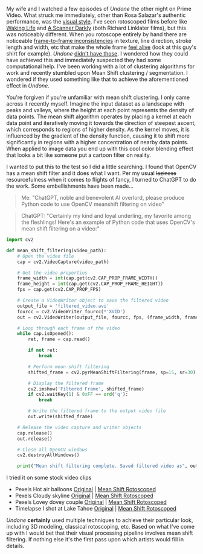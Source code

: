 My wife and I watched a few episodes of *Undone* the other night on Prime Video. What struck me immediately, other than Rosa Salazar's authentic performance, was the [visual style](https://external-content.duckduckgo.com/iu/?u=https%3A%2F%2Ftvseriesfinale.com%2Fwp-content%2Fuploads%2F2019%2F11%2Fundone.jpg&f=1&nofb=1&ipt=c9411f208ec31e40c62835bffc52498768b1fef52a265f580896b565bc3ff151&ipo=images). I've seen rotoscoped films before like [Waking Life](https://en.wikipedia.org/wiki/Waking_Life) and [A Scanner Darkly](https://en.wikipedia.org/wiki/A_Scanner_Darkly_(film)) (both Richard Linklater films), but this was noticeably different. When you rotoscope entirely by hand there are noticeable [frame-to-frame inconsistencies](https://youtu.be/xX10vQEa56E) in texture, line direction, stroke length and width, etc that make the whole frame [feel alive](https://youtu.be/hkjDUERgCQw?t=26) (look at this guy's shirt for example). *Undone* [didn't have those](https://youtu.be/6uWCNHQgfnc?t=10). I wondered how they could have achieved this and immediately suspected they had some computational help. I've been working with a lot of clustering algorithms for work and recently stumbled upon Mean Shift clustering / segmentation. I wondered if they used something like that to achieve the aforementioned effect in *Undone*. 

You're forgiven if you're unfamiliar with mean shift clustering. I only came across it recently myself. Imagine the input dataset as a landscape with peaks and valleys, where the height at each point represents the density of data points. The mean shift algorithm operates by placing a kernel at each data point and iteratively moving it towards the direction of steepest ascent, which corresponds to regions of higher density. As the kernel moves, it is influenced by the gradient of the density function, causing it to shift more significantly in regions with a higher concentration of nearby data points. When applied to image data you end up with this cool color blending effect that looks a bit like someone put a cartoon filter on reality.

I wanted to put this to the test so I did a little searching. I found that OpenCV has a mean shift filter and it does what I want. Per my usual ~~laziness~~ resourcefulness when it comes to flights of fancy, I turned to ChatGPT to do the work. Some embellishments have been made...

> Me: "ChatGPT, noble and benevolent AI overlord, please produce Python code to use OpenCV meanshift filtering on video"

> ChatGPT: "Certainly my kind and loyal underling, my favorite among the fleshlings! Here's an example of Python code that uses OpenCV's mean shift filtering on a video:"

``` Python
import cv2

def mean_shift_filtering(video_path):
    # Open the video file
    cap = cv2.VideoCapture(video_path)

    # Get the video properties
    frame_width = int(cap.get(cv2.CAP_PROP_FRAME_WIDTH))
    frame_height = int(cap.get(cv2.CAP_PROP_FRAME_HEIGHT))
    fps = cap.get(cv2.CAP_PROP_FPS)

    # Create a VideoWriter object to save the filtered video
    output_file = 'filtered_video.avi'
    fourcc = cv2.VideoWriter_fourcc(*'XVID')
    out = cv2.VideoWriter(output_file, fourcc, fps, (frame_width, frame_height))

    # Loop through each frame of the video
    while cap.isOpened():
        ret, frame = cap.read()

        if not ret:
            break

        # Perform mean shift filtering
        shifted_frame = cv2.pyrMeanShiftFiltering(frame, sp=15, sr=30)

        # Display the filtered frame
        cv2.imshow('Filtered Frame', shifted_frame)
        if cv2.waitKey(1) & 0xFF == ord('q'):
            break

        # Write the filtered frame to the output video file
        out.write(shifted_frame)

    # Release the video capture and writer objects
    cap.release()
    out.release()

    # Close all OpenCV windows
    cv2.destroyAllWindows()

    print("Mean shift filtering complete. Saved filtered video as", output_file)
```

I tried it on some stock video clips
- Pexels Hot air balloons [Original](https://www.pexels.com/video/couple-walking-down-the-road-towards-the-hot-air-balloon-festival-3018542/) | [Mean Shift Rotoscoped](https://youtu.be/HVqM6kZnpxQ)
- Pexels Cloudy skyline [Original](https://www.pexels.com/video/buildings-with-a-foggy-background-in-timelapse-mode-2015875/) | [Mean Shift Rotoscoped](https://youtu.be/uV73n_-wVRA)
- Pexels Lovey dovey couple [Original](https://www.pexels.com/video/a-couple-in-a-public-display-of-affection-3191106/) | [Mean Shift Rotoscoped](https://youtu.be/aE6Hzj72z8g)
- Timelapse I shot at Lake Tahoe [Original](https://youtu.be/lSzWJM8Xlls) | [Mean Shift Rotoscoped](https://youtu.be/e0vifOglOcw)

*Undone* **certainly** used multiple techniques to achieve their particular look, including 3D modeling, classical rotoscoping, etc. Based on what I've come up with I would bet that their visual processing pipeline involves mean shift filtering. If nothing else it's the first pass upon which artists would fill in details. 